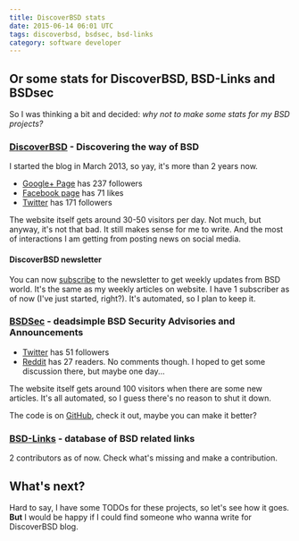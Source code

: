 ```yaml
---
title: DiscoverBSD stats
date: 2015-06-14 06:01 UTC
tags: discoverbsd, bsdsec, bsd-links
category: software developer
---
```


## Or some stats for DiscoverBSD, BSD-Links and BSDsec 

So I was thinking a bit and decided: *why not to make some stats for my BSD projects?* 

### [DiscoverBSD](https://www.DiscoverBSD.com) - Discovering the way of BSD
I started the blog in March 2013, so yay, it's more than 2 years now.

 * [Google+ Page](https://plus.google.com/+DiscoverBSD
) has 237 followers
 * [Facebook page](https://www.facebook.com/DiscoverBSD) has 71 likes
 * [Twitter](https://twitter.com/_discoverbsd
) has 171 followers

The website itself gets around 30-50 visitors per day. Not much, but anyway, it's not that bad. It still makes sense for me to write. And the most of interactions I am getting from posting news on social media. 
#### DiscoverBSD newsletter
You can now [subscribe](http://eepurl.com/bpsrfL) to the newsletter to get weekly updates from BSD world. It's the same as my weekly articles on website. 
I have 1 subscriber as of now (I've just started, right?). It's automated, so I plan to keep it.

### [BSDSec](https://bsdsec.net) - deadsimple BSD Security Advisories and Announcements
* [Twitter](https://twitter.com/bsdsec
) has 51 followers
* [Reddit](https://www.reddit.com/r/bsdsec) has 27 readers. No comments though. I hoped to get some discussion there, but maybe one day...  

The website itself gets around 100 visitors when there are some new articles. It's all automated, so I guess there's no reason to shut it down.

The code is on [GitHub](https://github.com/hovancik/BSDSec), check it out, maybe you can make it better?

### [BSD-Links](https://github.com/DiscoverBSD/BSD-Links) - database of BSD related links
2 contributors as of now. Check what's missing and make a contribution.

## What's next?
Hard to say, I have some TODOs for these projects, so let's see how it goes. **But** I would be happy if I could find someone who wanna write for DiscoverBSD blog.  
